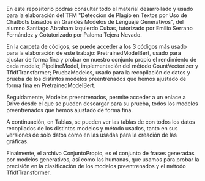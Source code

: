 En este repositorio podrás consultar todo el material desarrollado y usado para la elaboración del TFM "Detección de Plagio en Textos por Uso de Chatbots basados en Grandes Modelos de Lenguaje Generativos", del alumno Santiago Abraham Izquierdo Cubas, tutorizado por Emilio Serrano Fernández y Cotutorizado por Paloma Tejera Nevado.

En la carpeta de códigos, se puede acceder a los 3 códigos más usado para la elaboración de este trabajo: PretrainedModelBert, usado para ajustar de forma fina y probar en nuestro conjunto propio el rendimiento de cada modelo; PipelineModel, implementación del método CountVectorizer y TfidfTransformer; PruebaModelos, usado para la recopilación de datos y prueba de los distintos modelos preentrenados que hemos ajustado de forma fina en PretrainedModelBert.

Seguidamente, Modelos preentrenados, permite acceder a un enlace a Drive desde el que se pueden descargar para su prueba, todos los modelos preentrenados que hemos ajustado de forma fina.

A continuación, en Tablas, se pueden ver las tablas de con todos los datos recopilados de los distintos modelos y método usados, tanto en sus versiones de solo datos como en las usadas para la creación de las gráficas.

Finalmente, el archivo ConjuntoPropio, es el conjunto de frases generadas por modelos generativos, así como las humanas, que usamos para probar la precisión en la clasificación de los modelos preentrenados y el método TfidfTransformer.
